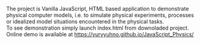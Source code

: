 The project is Vanilla JavaScript, HTML based application to demonstrate physical computer models, i.e. to simulate physical experiments, processes or idealized model situations encountered in the physical tasks. <br/>
To see demonstration simply launch index.html from downoladed project. <br/>
Online demo is available at https://yuryyuhno.github.io/JavaScript_Physics/
